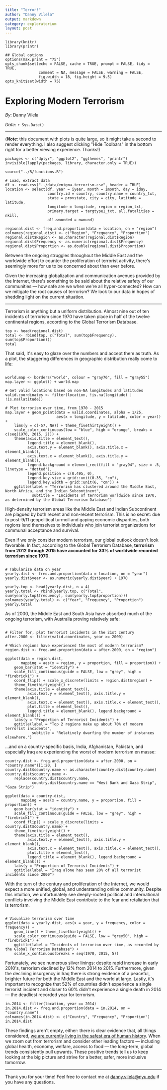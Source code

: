 ```yaml
---
title: "Terror!"
author: "Danny Vilela"
output: markdown
category: exploratorium
layout: post
---
```


```{r knitr_init, echo = FALSE}
library(knitr)
library(printr)

## Global options
options(max.print = "75")
opts_chunk$set(echo = FALSE, cache = TRUE, prompt = FALSE, tidy = TRUE,
               comment = NA, message = FALSE, warning = FALSE,
               fig.width = 18, fig.height = 9.5)
opts_knit$set(width = 75)
```

# Exploring Modern Terrorism

*By*: Danny Vilela

*Date*: `r Sys.Date()`

---

(***Note***: this document with plots is quite large, so it might take a second to render everything. I also suggest clicking "Hide Toolbars" in the bottom right for a better viewing experience. Thanks!)

```{r load.data, include = FALSE, cache = TRUE}
packages <- c("dplyr", "ggplot2", "ggthemes", "printr")
invisible(lapply(packages, library, character.only = TRUE))

source("../R/functions.R")

# Load, extract data
df <- read.csv("../data/enigma-terrorism.csv", header = TRUE)
location <- select(df, year = iyear, month = imonth, day = iday,
                   country.id = country, country.name = country_txt,
                   state = provstate, city = city, latitude = latitude,
                   longitude = longitude, region = region_txt,
                   primary.target = targtype1_txt, all.fatalities = nkill,
                   all.wounded = nwound)

regional.dist <- freq.and.proportion(data = location, on = "region")
colnames(regional.dist) <- c("Region", "Frequency", "Proportion")
regional.dist$Region <- as.character(regional.dist$Region)
regional.dist$Frequency <- as.numeric(regional.dist$Frequency)
regional.dist$Proportion <- as.double(regional.dist$Proportion)
```

Between the ongoing struggles throughout the Middle East and the worldwide effort to counter the proliferation of terrorist activity, there's seemingly more for us to be concerned about than ever before.

Given the increasing globalization and communication avenues provided by the Internet, there's something to be said about the relative safety of our communities — how safe are we when we're all hyper-connected? How can we mitigate the root causes of terrorism? We look to our data in hopes of shedding light on the current situation.

---

Terrorism is anything but a uniform distribution. Almost nine out of ten incidents of terrorism since 1970 have taken place in half of the twelve continental regions, according to the Global Terrorism Database.

```{r show.top, echo = FALSE}
top <- head(regional.dist)
total <- rbind(top, c("Total", sum(top$Frequency), sum(top$Proportion)))
total
```

That said, it's easy to glaze over the numbers and accept them as truth. As a plot, the staggering differences in geographic distribution really come to life:

```{r plot.world, echo = FALSE}

world.map <- borders("world", colour = "gray76", fill = "gray55")
map.layer <- ggplot() + world.map

# Get valid locations based on non-NA longitudes and latitudes
valid.coordinates <- filter(location, !is.na(longitude) | !is.na(latitude))

# Plot terrorism over time, from 1970 - 2015
map.layer + geom_point(data = valid.coordinates, alpha = 1/25,
                       aes(x = longitude, y = latitude, color = year)) +
    lims(y = c(-57, NA)) + theme_fivethirtyeight() +
    scale_color_continuous(low = "blue", high = "orange", breaks = c(seq(1970, 2015, 2))) +
    theme(axis.title = element_text(),
          legend.title = element_blank(),
          axis.text.y = element_blank(), axis.title.x = element_blank(),
          axis.text.x = element_blank(), axis.title.y = element_blank(),
          legend.background = element_rect(fill = "gray94", size = .5, linetype = "dotted"),
          legend.position = c(0.495, 0),
          legend.key.size = grid::unit(0.35, "cm"),
          legend.key.width = grid::unit(6, "cm")) +
    ggtitle(label = "Terrorism has clustered around the Middle East, North Africa, and the Indian Subcontinent",
            subtitle = "Incidents of terrorism worldwide since 1970, as determined by the Global Terrorism Database")
```

High-density terrorism areas like the Middle East and Indian Subcontinent are plagued by both recent and non-recent terrorism. This is no secret: due to post-9/11 geopolitical turmoil and gaping economic disparities, both regions lend themselves to individuals who join terrorist organizations for communal acceptance and survival.

Even if we only consider modern terrorism, our global outlook doesn't look favorable. In fact, according to the Global Terrorism Database, **terrorism from 2012 through 2015 have accounted for 33% of worldwide recorded terrorism since 1970**.

```{r 2012-to-2015, echo = FALSE}

# Tabularize data on year
yearly.dist <- freq.and.proportion(data = location, on = "year")
yearly.dist$year <- as.numeric(yearly.dist$year) + 1970

yearly.top <- head(yearly.dist, n = 4)
yearly.total <- rbind(yearly.top, c("Total", sum(yearly.top$frequency), sum(yearly.top$proportion)))
colnames(yearly.total) <- c("Year", "Frequency", "Proportion")
yearly.total
```

As of 2000, the Middle East and South Asia have absorbed much of the ongoing terrorism, with Australia proving relatively safe:

```{r plot.modern.region, echo = FALSE}

# Filter for, plot terrorist incidents in the 21st century
after.2000 <- filter(valid.coordinates, year >= 2000)

# Which regions have experienced the most of modern terrorism?
region.dist <- freq.and.proportion(data = after.2000, on = "region")

ggplot(data = region.dist,
       mapping = aes(x = region, y = proportion, fill = proportion)) +
    geom_bar(stat = "identity") +
    scale_fill_continuous(guide = FALSE, low = "grey", high = "firebrick1") +
    coord_flip() + scale_x_discrete(limits = region.dist$region) +
    theme_fivethirtyeight() +
    theme(axis.title = element_text(),
          axis.text.y = element_text(), axis.title.y = element_blank(),
          axis.text.x = element_text(), axis.title.x = element_text(),
          plot.title = element_text(),
          legend.title = element_blank(), legend.background = element_blank()) +
    labs(y = "Proportion of Terrorist Incidents") +
    ggtitle(label = "Top 2 regions make up about 70% of modern terrorist incidents",
            subtitle = "Relatively dwarfing the number of instances elsewhere.")
```

...and on a country-specific basis, India, Afghanistan, Pakistan, and especially Iraq are experiencing the worst of modern terrorism en masse:

```{r plot.modern.country, echo = FALSE}
country.dist <- freq.and.proportion(data = after.2000, on = "country.name")[1:20, ]
country.dist$country.name <- as.character(country.dist$country.name)
country.dist$country.name <-
    replace(country.dist$country.name,
            country.dist$country.name == "West Bank and Gaza Strip", "Gaza Strip")

ggplot(data = country.dist,
       mapping = aes(x = country.name, y = proportion, fill = proportion)) +
    geom_bar(stat = "identity") +
    scale_fill_continuous(guide = FALSE, low = "grey", high = "firebrick1") +
    coord_flip() + scale_x_discrete(limits = country.dist$country.name) +
    theme_fivethirtyeight() +
    theme(axis.title = element_text(),
          axis.text.y = element_text(), axis.title.y = element_blank(),
          axis.text.x = element_text(), axis.title.x = element_text(),
          plot.title = element_text(),
          legend.title = element_blank(), legend.background = element_blank()) +
    labs(y = "Proportion of Terrorist Incidents") +
    ggtitle(label = "Iraq alone has seen 20% of all terrorist incidents since 2000")
```

With the turn of the century and proliferation of the Internet, we would expect a more unified, global, and understanding online community. Despite this intuition, we unfortunately see deeply-rooted political and international conflicts involving the Middle East contribute to the fear and retaliation that is terrorism.

```{r plot.modern.time, echo = FALSE}

# Visualize terrorism over time
ggplot(data = yearly.dist, aes(x = year, y = frequency, color = frequency)) +
    geom_line() + theme_fivethirtyeight() +
    scale_color_continuous(guide = FALSE, low = "grey50", high = "firebrick1") +
    ggtitle(label = "Incidents of terrorism over time, as recorded by the Global Terrorism Database") +
    scale_x_continuous(breaks = seq(1970, 2015, 5))
```

Fortunately, we see numerous silver linings: despite rapid increase in early 2010's, terrorism declined by 12% from 2014 to 2015. Furthermore, given the declining insurgency in Iraq there is strong evidence of a peaceful, brighter future for both the Middle East and the world at large. Lastly, it's important to recognize that 52% of countries didn't experience a single terrorist incident and closer to 60% didn't experience a single death in 2014 — the deadliest recorded year for terrorism.

```{r countries, echo = FALSE}
in.2014 <- filter(location, year == 2014)
in.2014.dist <- freq.and.proportion(data = in.2014, on = "country.name")
colnames(in.2014.dist) <- c("Country", "Frequency", "Proportion")
in.2014.dist
```

These findings aren't empty, either: there is clear evidence that, all things considered, [we are currently living in the safest era of human history](http://www.pri.org/stories/2014-10-23/world-actually-safer-ever-and-heres-data-prove). When we zoom out from terrorism and consider other leading factors — including global health, economy, welfare, access to food — the long-term, global trends consistently pull upwards. These positive trends tell us to keep looking at the big picture and strive for a better, safer, more inclusive tomorrow.

---

Thank you for your time! Feel free to contact me at <danny.vilela@nyu.edu> if you have any questions.
